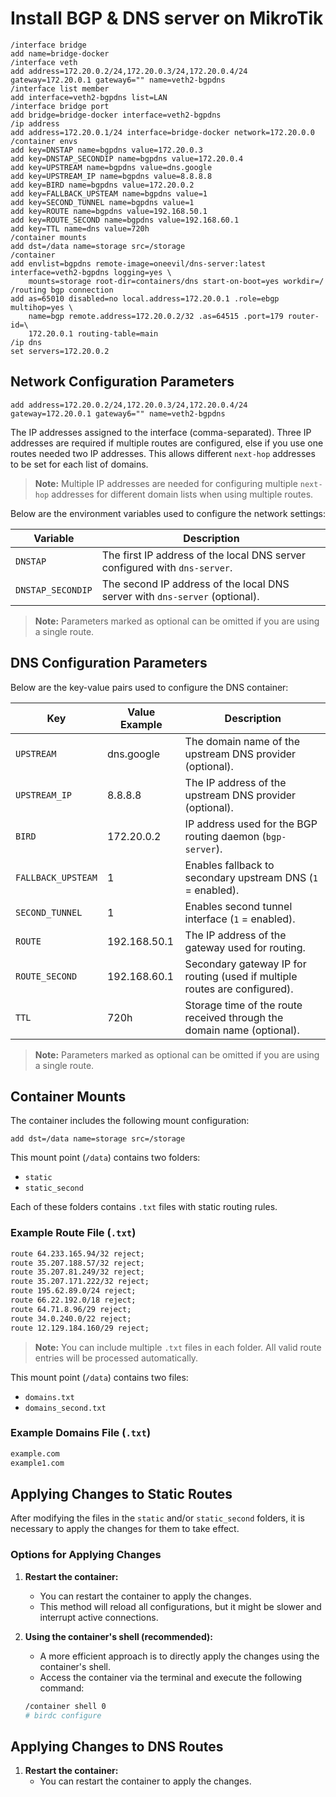 # Install BGP & DNS server on MikroTik

```
/interface bridge
add name=bridge-docker
/interface veth
add address=172.20.0.2/24,172.20.0.3/24,172.20.0.4/24 gateway=172.20.0.1 gateway6="" name=veth2-bgpdns
/interface list member
add interface=veth2-bgpdns list=LAN
/interface bridge port
add bridge=bridge-docker interface=veth2-bgpdns
/ip address
add address=172.20.0.1/24 interface=bridge-docker network=172.20.0.0
/container envs
add key=DNSTAP name=bgpdns value=172.20.0.3
add key=DNSTAP_SECONDIP name=bgpdns value=172.20.0.4
add key=UPSTREAM name=bgpdns value=dns.google
add key=UPSTREAM_IP name=bgpdns value=8.8.8.8
add key=BIRD name=bgpdns value=172.20.0.2
add key=FALLBACK_UPSTEAM name=bgpdns value=1
add key=SECOND_TUNNEL name=bgpdns value=1
add key=ROUTE name=bgpdns value=192.168.50.1
add key=ROUTE_SECOND name=bgpdns value=192.168.60.1
add key=TTL name=dns value=720h
/container mounts
add dst=/data name=storage src=/storage
/container
add envlist=bgpdns remote-image=oneevil/dns-server:latest interface=veth2-bgpdns logging=yes \
    mounts=storage root-dir=containers/dns start-on-boot=yes workdir=/
/routing bgp connection
add as=65010 disabled=no local.address=172.20.0.1 .role=ebgp multihop=yes \
    name=bgp remote.address=172.20.0.2/32 .as=64515 .port=179 router-id=\
    172.20.0.1 routing-table=main
/ip dns
set servers=172.20.0.2

```

## Network Configuration Parameters

```text
add address=172.20.0.2/24,172.20.0.3/24,172.20.0.4/24 gateway=172.20.0.1 gateway6="" name=veth2-bgpdns
```

The IP addresses assigned to the interface (comma-separated). Three IP addresses are required if multiple routes are configured, else if you use one routes needed two IP addresses. This allows different `next-hop` addresses to be set for each list of domains.

> **Note:** Multiple IP addresses are needed for configuring multiple `next-hop` addresses for different domain lists when using multiple routes.

Below are the environment variables used to configure the network settings:

| Variable           | Description                                                                 |
|--------------------|-----------------------------------------------------------------------------|
| `DNSTAP`           | The first IP address of the local DNS server configured with `dns-server`. |
| `DNSTAP_SECONDIP`  | The second IP address of the local DNS server with `dns-server` (optional). |

> **Note:** Parameters marked as optional can be omitted if you are using a single route.

## DNS Configuration Parameters

Below are the key-value pairs used to configure the DNS container:

| Key                  | Value Example       | Description                                                                 |
|----------------------|---------------------|-----------------------------------------------------------------------------|
| `UPSTREAM`           | dns.google          | The domain name of the upstream DNS provider (optional).                   |
| `UPSTREAM_IP`        | 8.8.8.8             | The IP address of the upstream DNS provider (optional).                    |
| `BIRD`               | 172.20.0.2          | IP address used for the BGP routing daemon (`bgp-server`).                 |
| `FALLBACK_UPSTEAM`   | 1                   | Enables fallback to secondary upstream DNS (`1` = enabled).                |
| `SECOND_TUNNEL`      | 1                   | Enables second tunnel interface (`1` = enabled).                           |
| `ROUTE`              | 192.168.50.1        | The IP address of the gateway used for routing.                            |
| `ROUTE_SECOND`       | 192.168.60.1        | Secondary gateway IP for routing (used if multiple routes are configured). |
| `TTL`                | 720h                | Storage time of the route received through the domain name (optional).     |

> **Note:** Parameters marked as optional can be omitted if you are using a single route.

## Container Mounts

The container includes the following mount configuration:

```
add dst=/data name=storage src=/storage
```

This mount point (`/data`) contains two folders:

- `static`
- `static_second`

Each of these folders contains `.txt` files with static routing rules.

### Example Route File (`.txt`)

```txt
route 64.233.165.94/32 reject;
route 35.207.188.57/32 reject;
route 35.207.81.249/32 reject;
route 35.207.171.222/32 reject;
route 195.62.89.0/24 reject;
route 66.22.192.0/18 reject;
route 64.71.8.96/29 reject;
route 34.0.240.0/22 reject;
route 12.129.184.160/29 reject;
```

> **Note:** You can include multiple `.txt` files in each folder. All valid route entries will be processed automatically.

This mount point (`/data`) contains two files:

- `domains.txt`
- `domains_second.txt`

### Example Domains File (`.txt`)

```txt
example.com
example1.com
```

## Applying Changes to Static Routes

After modifying the files in the `static` and/or `static_second` folders, it is necessary to apply the changes for them to take effect.

### Options for Applying Changes

1. **Restart the container:**
   - You can restart the container to apply the changes.
   - This method will reload all configurations, but it might be slower and interrupt active connections.

2. **Using the container's shell (recommended):**
   - A more efficient approach is to directly apply the changes using the container's shell.
   - Access the container via the terminal and execute the following command:

   ```bash
   /container shell 0
   # birdc configure

## Applying Changes to DNS Routes

1. **Restart the container:**
   - You can restart the container to apply the changes.
